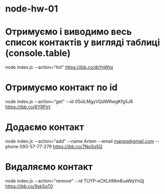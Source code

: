 # node-hw-01

# Отримуємо і виводимо весь список контактів у вигляді таблиці (console.table)

node index.js --action="list" https://ibb.co/dcYnWtq

# Отримуємо контакт по id

node index.js --action="get" --id 05olLMgyVQdWRwgKfg5J6 https://ibb.co/6YRFtrt

# Додаємо контакт

node index.js --action="add" --name Artem --email mango@gmail.com --phone 093-57-77-279
https://ibb.co/7NqSg5Q

# Видаляємо контакт

node index.js --action="remove" --id TUYP-eCKLHMm8uaWqYnQj https://ibb.co/9skSqT0
